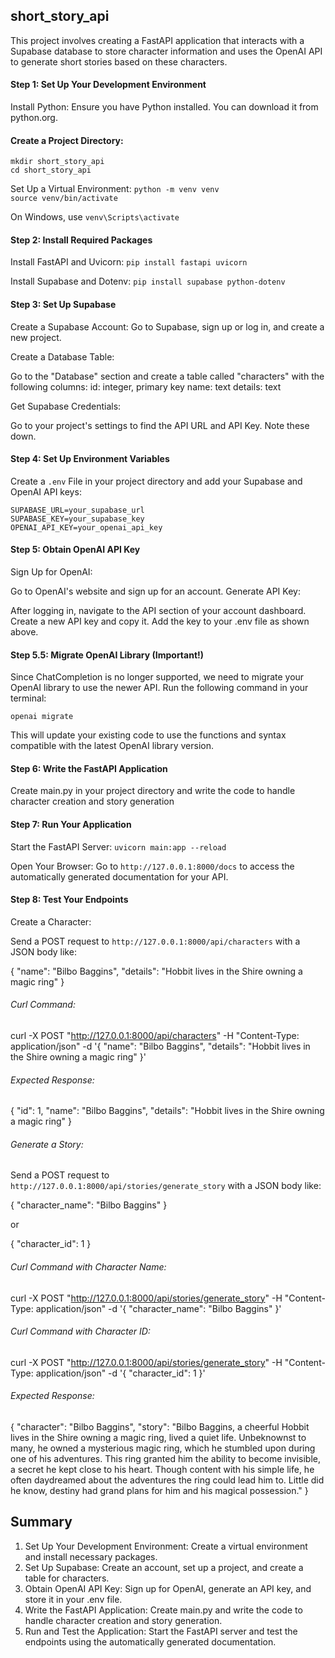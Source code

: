 ## short_story_api

This project involves creating a FastAPI application that interacts with a Supabase database to store character information and uses the OpenAI API to generate short stories based on these characters.

#### Step 1: Set Up Your Development Environment
Install Python: Ensure you have Python installed. You can download it from python.org.

#### Create a Project Directory:

`mkdir short_story_api` \
`cd short_story_api`

Set Up a Virtual Environment:
`python -m venv venv` \
`source venv/bin/activate` 

On Windows, use `venv\Scripts\activate`


#### Step 2: Install Required Packages
Install FastAPI and Uvicorn:
`pip install fastapi uvicorn`

Install Supabase and Dotenv:
`pip install supabase python-dotenv`


#### Step 3: Set Up Supabase
Create a Supabase Account: Go to Supabase, sign up or log in, and create a new project.

Create a Database Table:

Go to the "Database" section and create a table called "characters" with the following columns:
id: integer, primary key
name: text
details: text

Get Supabase Credentials:

Go to your project's settings to find the API URL and API Key. Note these down.


#### Step 4: Set Up Environment Variables
Create a `.env` File in your project directory and add your Supabase and OpenAI API keys:

`SUPABASE_URL=your_supabase_url`\
`SUPABASE_KEY=your_supabase_key`\
`OPENAI_API_KEY=your_openai_api_key`


#### Step 5: Obtain OpenAI API Key
Sign Up for OpenAI:

Go to OpenAI's website and sign up for an account.
Generate API Key:

After logging in, navigate to the API section of your account dashboard.
Create a new API key and copy it.
Add the key to your .env file as shown above.

#### Step 5.5: Migrate OpenAI Library (Important!)

Since ChatCompletion is no longer supported, we need to migrate your OpenAI library to use the newer API. Run the following command in your terminal:

`openai migrate`

This will update your existing code to use the functions and syntax compatible with the latest OpenAI library version.


#### Step 6: Write the FastAPI Application
Create main.py in your project directory and write the code to handle character creation and story generation


#### Step 7: Run Your Application
Start the FastAPI Server:
`uvicorn main:app --reload`

Open Your Browser: Go to `http://127.0.0.1:8000/docs` to access the automatically generated documentation for your API.


#### Step 8: Test Your Endpoints
Create a Character:

Send a POST request to `http://127.0.0.1:8000/api/characters` with a JSON body like:

{
  "name": "Bilbo Baggins",
  "details": "Hobbit lives in the Shire owning a magic ring"
}

###### Curl Command:

curl -X POST "http://127.0.0.1:8000/api/characters" -H "Content-Type: application/json" -d '{
  "name": "Bilbo Baggins",
  "details": "Hobbit lives in the Shire owning a magic ring"
}'


###### Expected Response:

{
  "id": 1,
  "name": "Bilbo Baggins",
  "details": "Hobbit lives in the Shire owning a magic ring"
}


###### Generate a Story:

Send a POST request to `http://127.0.0.1:8000/api/stories/generate_story` with a JSON body like:

{
  "character_name": "Bilbo Baggins"
}

or

{
  "character_id": 1
}

###### Curl Command with Character Name:

curl -X POST "http://127.0.0.1:8000/api/stories/generate_story" -H "Content-Type: application/json" -d '{
  "character_name": "Bilbo Baggins"
}'


###### Curl Command with Character ID:

curl -X POST "http://127.0.0.1:8000/api/stories/generate_story" -H "Content-Type: application/json" -d '{
  "character_id": 1
}'


###### Expected Response:

{
  "character": "Bilbo Baggins",
  "story": "Bilbo Baggins, a cheerful Hobbit lives in the Shire owning a magic ring, lived a quiet life. Unbeknownst to many, he owned a mysterious magic ring, which he stumbled upon during one of his adventures. This ring granted him the ability to become invisible, a secret he kept close to his heart. Though content with his simple life, he often daydreamed about the adventures the ring could lead him to. Little did he know, destiny had grand plans for him and his magical possession."
}


## Summary

1. Set Up Your Development Environment: Create a virtual environment and install necessary packages.
2. Set Up Supabase: Create an account, set up a project, and create a table for characters.
3. Obtain OpenAI API Key: Sign up for OpenAI, generate an API key, and store it in your .env file.
4. Write the FastAPI Application: Create main.py and write the code to handle character creation and story generation.
5. Run and Test the Application: Start the FastAPI server and test the endpoints using the automatically generated documentation.